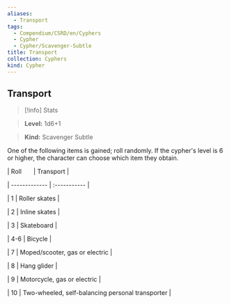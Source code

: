 ```yaml
---
aliases:
  - Transport
tags:
  - Compendium/CSRD/en/Cyphers
  - Cypher
  - Cypher/Scavenger-Subtle
title: Transport
collection: Cyphers
kind: Cypher
---
```

## Transport    
>[!info] Stats    
> **Level:** 1d6+1    
> **Kind:** Scavenger Subtle  
    
One of the following items is gained; roll randomly. If the cypher's level is 6 or higher, the character can choose which item they obtain.    
  
|  Roll &nbsp; &nbsp; &nbsp; | Transport  |    
| ------------- | :----------- |    
| 1 | Roller skates |    
| 2 | Inline skates |    
| 3 | Skateboard |    
| 4-6 | Bicycle |    
| 7 | Moped/scooter, gas or electric |    
| 8 | Hang glider |    
| 9 | Motorcycle, gas or electric |    
| 10 | Two-wheeled, self-balancing personal transporter |